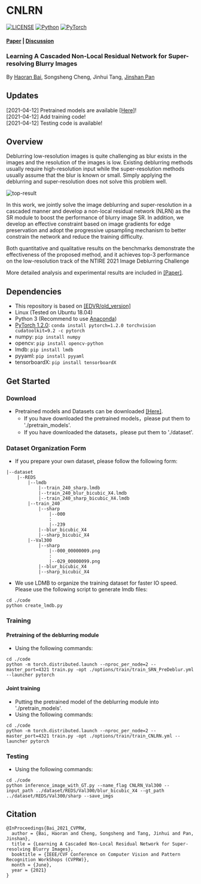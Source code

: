 # CNLRN

[![LICENSE](https://img.shields.io/badge/license-MIT-green)](https://github.com/csbhr/CNLRN/blob/main/LICENSE)
[![Python](https://img.shields.io/badge/python-3.6-blue.svg)](https://www.python.org/)
[![PyTorch](https://img.shields.io/badge/pytorch-1.2.0-%237732a8)](https://pytorch.org/)

#### [Paper](https://github.com/csbhr/CNLRN) | [Discussion](https://github.com/csbhr/CNLRN/issues)
### Learning A Cascaded Non-Local Residual Network for Super-resolving Blurry Images
By [Haoran Bai](https://csbhr.github.io/about), Songsheng Cheng, Jinhui Tang, [Jinshan Pan](https://jspan.github.io/)

## Updates
[2021-04-12] Pretrained models are available [[Here]](https://drive.google.com/drive/folders/1-JDSZvyQ8wzx5yLou4IEa6TWfQq1dymW?usp=sharing)!  
[2021-04-12] Add training code!  
[2021-04-12] Testing code is available!

## Overview

Deblurring low-resolution images is quite challenging as blur exists in the images and the resolution of the images is low. Existing deblurring methods usually require high-resolution input while the super-resolution methods usually assume that the blur is known or small. Simply applying the deblurring and super-resolution does not solve this problem well.

![top-result](https://z3.ax1x.com/2021/04/12/cBH63D.png) 

In this work, we jointly solve the image deblurring and super-resolution in a cascaded manner and develop a non-local residual network (NLRN) as the SR module to boost the performance of blurry image SR. In addition, we develop an effective constraint based on image gradients for edge preservation and adopt the progressive upsampling mechanism to better constrain the network and reduce the training difficulty.

Both quantitative and qualitative results on the benchmarks demonstrate the effectiveness of the proposed method, and it achieves top-3 performance on the low-resolution track of the NTIRE 2021 Image Deblurring Challenge

More detailed analysis and experimental results are included in [[Paper]](https://github.com/csbhr/CNLRN).

## Dependencies

- This repository is based on [[EDVR/old_version]](https://github.com/xinntao/EDVR/tree/old_version)
- Linux (Tested on Ubuntu 18.04)
- Python 3 (Recommend to use [Anaconda](https://www.anaconda.com/download/#linux))
- [PyTorch 1.2.0](https://pytorch.org/): `conda install pytorch=1.2.0 torchvision cudatoolkit=9.2 -c pytorch`
- numpy: `pip install numpy`
- opencv: `pip install opencv-python`
- lmdb: `pip install lmdb`
- pyyaml: `pip install pyyaml`
- tensorboardX: `pip install tensorboardX`

## Get Started

### Download
- Pretrained models and Datasets can be downloaded [[Here]](https://drive.google.com/drive/folders/1-JDSZvyQ8wzx5yLou4IEa6TWfQq1dymW?usp=sharing).
	- If you have downloaded the pretrained models，please put them to './pretrain_models'.
	- If you have downloaded the datasets，please put them to './dataset'.

### Dataset Organization Form
- If you prepare your own dataset, please follow the following form:
```
|--dataset  
    |--REDS  
        |--lmdb
            |--train_240_sharp.lmdb
            |--train_240_blur_bicubic_X4.lmdb
            |--train_240_sharp_bicubic_X4.lmdb
        |--train_240
            |--sharp
                |--000
                :
                |--239
            |--blur_bicubic_X4
            |--sharp_bicubic_X4
        |--Val300
            |--sharp
                |--000_00000009.png
                :
                |--029_00000099.png
            |--blur_bicubic_X4
            |--sharp_bicubic_X4
```
- We use LDMB to organize the training dataset for faster IO speed. Please use the following script to generate lmdb files:
```
cd ./code
python create_lmdb.py
```

### Training

#### Pretraining of the deblurring module
- Using the following commands:
```
cd ./code
python -m torch.distributed.launch --nproc_per_node=2 --master_port=4321 train.py -opt ./options/train/train_SRN_PreDeblur.yml --launcher pytorch
```

#### Joint training
- Putting the pretrained model of the deblurring module into './pretrain_models'.
- Using the following commands:
```
cd ./code
python -m torch.distributed.launch --nproc_per_node=2 --master_port=4321 train.py -opt ./options/train/train_CNLRN.yml --launcher pytorch
```

### Testing

- Using the following commands:
```
cd ./code
python inference_image_with_GT.py --name_flag CNLRN_Val300 --input_path ../dataset/REDS/Val300/blur_bicubic_X4 --gt_path ../dataset/REDS/Val300/sharp --save_imgs
```

## Citation
```
@InProceedings{Bai_2021_CVPRW,
  author = {Bai, Haoran and Cheng, Songsheng and Tang, Jinhui and Pan, Jinshan},
  title = {Learning A Cascaded Non-Local Residual Network for Super-resolving Blurry Images},
  booktitle = {IEEE/CVF Conference on Computer Vision and Pattern Recognition WorkShops (CVPRW)},
  month = {June},
  year = {2021}
}
```
